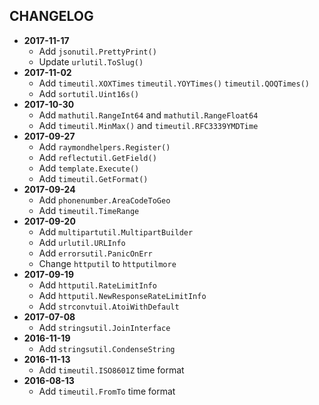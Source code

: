 CHANGELOG
---------
- **2017-11-17**
  - Add `jsonutil.PrettyPrint()`
  - Update `urlutil.ToSlug()`
- **2017-11-02**
  - Add `timeutil.XOXTimes` `timeutil.YOYTimes()` `timeutil.QOQTimes()`
  - Add `sortutil.Uint16s()`
- **2017-10-30**
  - Add `mathutil.RangeInt64` and `mathutil.RangeFloat64`
  - Add `timeutil.MinMax()` and `timeutil.RFC3339YMDTime`
- **2017-09-27**
  - Add `raymondhelpers.Register()`
  - Add `reflectutil.GetField()`
  - Add `template.Execute()`
  - Add `timeutil.GetFormat()`
- **2017-09-24**
  - Add `phonenumber.AreaCodeToGeo`
  - Add `timeutil.TimeRange`
- **2017-09-20**
  - Add `multipartutil.MultipartBuilder`
  - Add `urlutil.URLInfo`
  - Add `errorsutil.PanicOnErr`
  - Change `httputil` to `httputilmore`
- **2017-09-19**
  - Add `httputil.RateLimitInfo`
  - Add `httputil.NewResponseRateLimitInfo`
  - Add `strconvtuil.AtoiWithDefault`
- **2017-07-08**
  - Add `stringsutil.JoinInterface`
- **2016-11-19**
  - Add `stringsutil.CondenseString`
- **2016-11-13**
  - Add `timeutil.ISO8601Z` time format
- **2016-08-13**
  - Add `timeutil.FromTo` time format